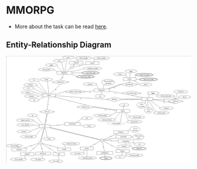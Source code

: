 # MMORPG

- More about the task can be read [here](Task.pdf).

## Entity-Relationship Diagram

![eer](MMORPG.jpg)
